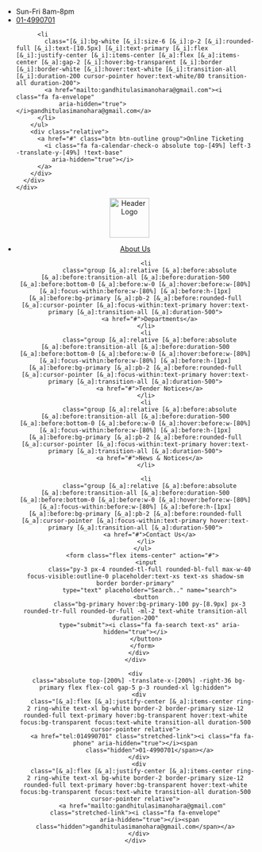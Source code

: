 <!doctype html>
<html>

<head>
  <meta charset="UTF-8">
  <meta name="viewport" content="width=device-width, initial-scale=1.0">
  <title>Gandhi Tulasi Manohara Community Hospital</title>
  <link href="./output.css" rel="stylesheet">
  <link rel="stylesheet" href="../swiper/swiper-bundle.min.css">
  <link rel="stylesheet" href="../assets/fonts/font-awesome-4.7.0/css/font-awesome.css">
  <link rel="stylesheet" href="../assets/tailwindcss/buttons.css">
  <link rel="stylesheet" href="../assets/tailwindcss/carousel.css">
  <link rel="stylesheet" href="../assets/css/helper.css">
  <link rel="icon" type="image/png" href="favicon-32x32.png" sizes="32x32" />
  <link rel="icon" type="image/png" href="favicon-16x16.png" sizes="16x16" />

  <style>
    @import url('https://fonts.googleapis.com/css2?family=Merriweather+Sans:ital,wght@0,300..800;1,300..800&family=Roboto:ital,wght@0,100;0,300;0,400;0,500;0,700;0,900;1,100;1,300;1,400;1,500;1,700;1,900&display=swap');
  </style>
</head>

<body>
  <section class="bg-primary shadow-2xl text-white py-3 max-lg:hidden">
    <div class="container">
      <div class="flex justify-between items-center">
        <ul class="flex gap-5 text-xs items-center top-header">
          <li
            class="[&_i]:bg-white [&_i]:size-6 [&_i]:p-2 [&_i]:rounded-full [&_i]:text-primary [&_i]:flex [&_i]:justify-center [&_i]:items-center flex items-center flex-row gap-2 [&_i]:hover:bg-transparent [&_i]:border [&_i]:border-white [&_i]:hover:text-white [&_i]:transition-all [&_i]:duration-200 cursor-pointer hover:text-white/80 transition-all duration-200">
            <i class="fa fa-clock-o" aria-hidden="true"></i>Sun-Fri 8am-8pm
          </li>
          <li
            class="[&_i]:bg-white [&_i]:size-6 [&_i]:p-2 [&_i]:rounded-full [&_i]:text-primary [&_i]:flex [&_i]:justify-center [&_i]:items-center [&_a]:flex [&_a]:items-center [&_a]:gap-2 [&_i]:hover:bg-transparent [&_i]:border [&_i]:border-white [&_i]:hover:text-white [&_i]:transition-all [&_i]:duration-200 cursor-pointer hover:text-white/80 transition-all duration-200">
            <a href="tel:014990701"><i class="fa fa-phone" aria-hidden="true"></i>01-4990701</a>
          </li>

          <li
            class="[&_i]:bg-white [&_i]:size-6 [&_i]:p-2 [&_i]:rounded-full [&_i]:text-[10.5px] [&_i]:text-primary [&_i]:flex [&_i]:justify-center [&_i]:items-center [&_a]:flex [&_a]:items-center [&_a]:gap-2 [&_i]:hover:bg-transparent [&_i]:border [&_i]:border-white [&_i]:hover:text-white [&_i]:transition-all [&_i]:duration-200 cursor-pointer hover:text-white/80 transition-all duration-200">
            <a href="mailto:gandhitulasimanohara@gmail.com"><i class="fa fa-envelope"
                aria-hidden="true"></i>gandhitulasimanohara@gmail.com</a>
          </li>
        </ul>
        <div class="relative">
          <a href="#" class="btn btn-outline group">Online Ticketing
            <i class="fa fa-calendar-check-o absolute top-[49%] left-3 -translate-y-[49%] !text-base"
              aria-hidden="true"></i>
          </a>
        </div>
      </div>
    </div>
  </section>

  <header class="shadow-md py-5 bg-gradient-to-tl from-secondary-100/15 via-white to-white relative">
    <div class="container flex flex-wrap justify-between items-center">
      <figure>
        <a href="homepage.html">
          <img src="../assets/images/logo.png" width="80" height="80" alt="Header Logo" loading="lazy">
        </a>
      </figure>
      <div class="flex flex-wrap items-center gap-10">
        <ul class="flex gap-4 text-sm font-semibold transition-all duration-200">
          <li
            class="group [&_a]:relative [&_a]:before:absolute [&_a]:before:transition-all [&_a]:before:duration-500 [&_a]:before:bottom-0 [&_a]:before:w-0 [&_a]:hover:before:w-[80%] [&_a]:focus-within:before:w-[80%] [&_a]:before:h-[1px] [&_a]:before:bg-primary [&_a]:pb-2 [&_a]:before:rounded-full [&_a]:cursor-pointer [&_a]:focus-within:text-primary hover:text-primary [&_a]:transition-all [&_a]:duration-500">
            <a href="#">About Us</a>
          </li>

          <li
            class="group [&_a]:relative [&_a]:before:absolute [&_a]:before:transition-all [&_a]:before:duration-500 [&_a]:before:bottom-0 [&_a]:before:w-0 [&_a]:hover:before:w-[80%] [&_a]:focus-within:before:w-[80%] [&_a]:before:h-[1px] [&_a]:before:bg-primary [&_a]:pb-2 [&_a]:before:rounded-full [&_a]:cursor-pointer [&_a]:focus-within:text-primary hover:text-primary [&_a]:transition-all [&_a]:duration-500">
            <a href="#">Departments</a>
          </li>
          <li
            class="group [&_a]:relative [&_a]:before:absolute [&_a]:before:transition-all [&_a]:before:duration-500 [&_a]:before:bottom-0 [&_a]:before:w-0 [&_a]:hover:before:w-[80%] [&_a]:focus-within:before:w-[80%] [&_a]:before:h-[1px] [&_a]:before:bg-primary [&_a]:pb-2 [&_a]:before:rounded-full [&_a]:cursor-pointer [&_a]:focus-within:text-primary hover:text-primary [&_a]:transition-all [&_a]:duration-500">
            <a href="#">Tender Notices</a>
          </li>
          <li
            class="group [&_a]:relative [&_a]:before:absolute [&_a]:before:transition-all [&_a]:before:duration-500 [&_a]:before:bottom-0 [&_a]:before:w-0 [&_a]:hover:before:w-[80%] [&_a]:focus-within:before:w-[80%] [&_a]:before:h-[1px] [&_a]:before:bg-primary [&_a]:pb-2 [&_a]:before:rounded-full [&_a]:cursor-pointer [&_a]:focus-within:text-primary hover:text-primary [&_a]:transition-all [&_a]:duration-500">
            <a href="#">News & Notices</a>
          </li>

          <li
            class="group [&_a]:relative [&_a]:before:absolute [&_a]:before:transition-all [&_a]:before:duration-500 [&_a]:before:bottom-0 [&_a]:before:w-0 [&_a]:hover:before:w-[80%] [&_a]:focus-within:before:w-[80%] [&_a]:before:h-[1px] [&_a]:before:bg-primary [&_a]:pb-2 [&_a]:before:rounded-full [&_a]:cursor-pointer [&_a]:focus-within:text-primary hover:text-primary [&_a]:transition-all [&_a]:duration-500">
            <a href="#">Contact Us</a>
          </li>
        </ul>
        <form class="flex items-center" action="#">
          <input
            class="py-3 px-4 rounded-tl-full rounded-bl-full max-w-40 focus-visible:outline-0 placeholder:text-xs text-xs shadow-sm border border-primary"
            type="text" placeholder="Search.." name="search">
          <button
            class="bg-primary hover:bg-primary-100 py-[8.9px] px-3 rounded-tr-full rounded-br-full -ml-2 text-white transition-all duration-200"
            type="submit"><i class="fa fa-search text-xs" aria-hidden="true"></i>
          </button>
        </form>
      </div>
    </div>

    <div
      class="absolute top-[200%] -translate-x-[200%] -right-36 bg-primary flex flex-col gap-5 p-3 rounded-xl lg:hidden">
      <div
        class="[&_a]:flex [&_a]:justify-center [&_a]:items-center ring-2 ring-white text-xl bg-white border-2 border-primary size-12 rounded-full text-primary hover:bg-transparent hover:text-white focus:bg-transparent focus:text-white transition-all duration-500 cursor-pointer relative">
        <a href="tel:014990701" class="stretched-link"><i class="fa fa-phone" aria-hidden="true"></i><span
            class="hidden">01-4990701</span></a>
      </div>
      <div
        class="[&_a]:flex [&_a]:justify-center [&_a]:items-center ring-2 ring-white text-xl bg-white border-2 border-primary size-12 rounded-full text-primary hover:bg-transparent hover:text-white focus:bg-transparent focus:text-white transition-all duration-500 cursor-pointer relative">
        <a href="mailto:gandhitulasimanohara@gmail.com" class="stretched-link"><i class="fa fa-envelope"
            aria-hidden="true"></i><span class="hidden">gandhitulasimanohara@gmail.com</span></a>
      </div>
    </div>
  </header>


  <footer>
  </footer>
  <script src="../swiper/jquery.min.js"></script>
  <script src="../swiper/swiper-bundle.min.js"></script>
  <script src="../assets/main.js"></script>
</body>

</html>
